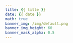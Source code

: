 ```yaml
---
title: {{ title }}
date: {{ date }}
math: true
banner_img: /img/default.png
banner_img_height: 60
banner_mask_alpha: 0.5
---
```

